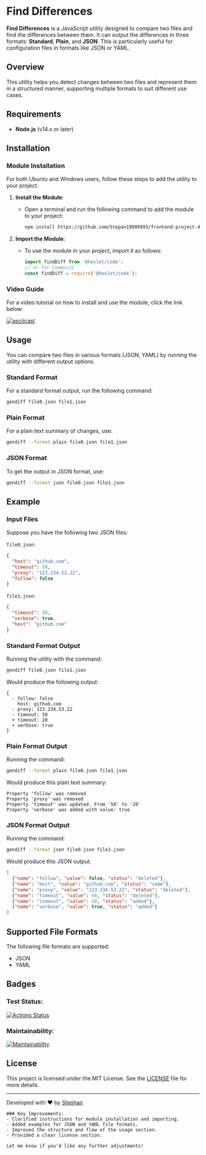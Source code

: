 # Find Differences

**Find Differences** is a JavaScript utility designed to compare two files and find the differences between them. It can output the differences in three formats: **Standard**, **Plain**, and **JSON**. This is particularly useful for configuration files in formats like JSON or YAML.

## Overview

This utility helps you detect changes between two files and represent them in a structured manner, supporting multiple formats to suit different use cases.

## Requirements

- **Node.js** (v14.x or later)

## Installation

### Module Installation

For both Ubuntu and Windows users, follow these steps to add the utility to your project:

1. **Install the Module**:
   - Open a terminal and run the following command to add the module to your project:
     ```bash
     npm install https://github.com/Stepan19999993/frontend-project-46
     ```

2. **Import the Module**:
   - To use the module in your project, import it as follows:
     ```js
     import findDiff from '@hexlet/code';
     // or for CommonJS
     const findDiff = require('@hexlet/code');
     ```

### Video Guide

For a video tutorial on how to install and use the module, click the link below:

[![asciicast](https://asciinema.org/a/tRY5ClBIH5x3YOGBVscsU7WRG.svg)](https://asciinema.org/a/tRY5ClBIH5x3YOGBVscsU7WRG)

## Usage

You can compare two files in various formats (JSON, YAML) by running the utility with different output options.

### Standard Format

For a standard format output, run the following command:

```bash
gendiff file0.json file1.json
```

### Plain Format

For a plain text summary of changes, use:

```bash
gendiff --format plain file0.json file1.json
```

### JSON Format

To get the output in JSON format, use:

```bash
gendiff --format json file0.json file1.json
```

## Example

### Input Files

Suppose you have the following two JSON files:

`file0.json`:
```json
{
  "host": "github.com",
  "timeout": 50,
  "proxy": "123.234.53.22",
  "follow": false
}
```

`file1.json`:
```json
{
  "timeout": 20,
  "verbose": true,
  "host": "github.com"
}
```

### Standard Format Output

Running the utility with the command:
```bash
gendiff file0.json file1.json
```

Would produce the following output:

```
{
  - follow: false
    host: github.com
  - proxy: 123.234.53.22
  - timeout: 50
  + timeout: 20
  + verbose: true
}
```

### Plain Format Output

Running the command:
```bash
gendiff --format plain file0.json file1.json
```

Would produce this plain text summary:

```
Property 'follow' was removed
Property 'proxy' was removed
Property 'timeout' was updated. From '50' to '20'
Property 'verbose' was added with value: true
```

### JSON Format Output

Running the command:
```bash
gendiff --format json file0.json file1.json
```

Would produce this JSON output:

```json
[
  {"name": "follow", "value": false, "status": "deleted"},
  {"name": "host", "value": "github.com", "status": "same"},
  {"name": "proxy", "value": "123.234.53.22", "status": "deleted"},
  {"name": "timeout", "value": 50, "status": "deleted"},
  {"name": "timeout", "value": 20, "status": "added"},
  {"name": "verbose", "value": true, "status": "added"}
]
```

## Supported File Formats

The following file formats are supported:

- JSON
- YAML

## Badges

### Test Status:

[![Actions Status](https://github.com/Stephan-js/frontend-project-46/actions/workflows/hexlet-check.yml/badge.svg)](https://github.com/Stepan19999993/frontend-project-46/actions)

### Maintainability:

[![Maintainability](https://api.codeclimate.com/v1/badges/539932a003647964e843/maintainability)](https://codeclimate.com/github/Stepan19999993/frontend-project-46/maintainability)

## License

This project is licensed under the MIT License. See the [LICENSE](LICENSE) file for more details.

---

Developed with ❤️ by [Stephan](https://github.com/Stephan-js)
```
### Key Improvements:
- Clarified instructions for module installation and importing.
- Added examples for JSON and YAML file formats.
- Improved the structure and flow of the usage section.
- Provided a clear license section.

Let me know if you'd like any further adjustments!
